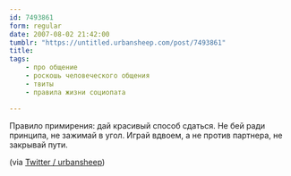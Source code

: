 ```yaml
---
id: 7493861
form: regular
date: 2007-08-02 21:42:00
tumblr: "https://untitled.urbansheep.com/post/7493861"
title:
tags:
    - про общение
    - роскошь человеческого общения
    - твиты
    - правила жизни социопата

---
```


<p>Правило примирения: дай красивый способ сдаться. Не бей ради принципа, не зажимай в угол. Играй вдвоем, а не против партнера, не закрывай пути.</p>

<p>(via <a href="http://twitter.com/urbansheep/statuses/182953192">Twitter / urbansheep</a>)</p>

